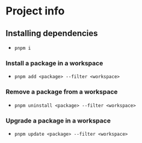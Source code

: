 # Project info

## Installing dependencies

- `pnpm i`

### Install a package in a workspace

- `pnpm add <package> --filter <workspace>`

### Remove a package from a workspace

- `pnpm uninstall <package> --filter <workspace>`

### Upgrade a package in a workspace

- `pnpm update <package> --filter <workspace>`
